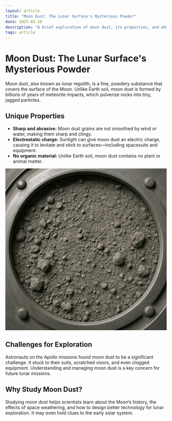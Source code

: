 ```yaml
---
layout: article
title: "Moon Dust: The Lunar Surface's Mysterious Powder"
date: 2025-05-10
description: "A brief exploration of moon dust, its properties, and why it fascinates scientists."
tags: article
---
```


# Moon Dust: The Lunar Surface's Mysterious Powder

Moon dust, also known as lunar regolith, is a fine, powdery substance that covers the surface of the Moon. Unlike Earth soil, moon dust is formed by billions of years of meteorite impacts, which pulverize rocks into tiny, jagged particles.

## Unique Properties
- **Sharp and abrasive:** Moon dust grains are not smoothed by wind or water, making them sharp and clingy.
- **Electrostatic charge:** Sunlight can give moon dust an electric charge, causing it to levitate and stick to surfaces—including spacesuits and equipment.
- **No organic material:** Unlike Earth soil, moon dust contains no plant or animal matter.


![Moon Dust: A close-up view of lunar regolith particles](/images/moon-dust.png)


## Challenges for Exploration
Astronauts on the Apollo missions found moon dust to be a significant challenge. It stuck to their suits, scratched visors, and even clogged equipment. Understanding and managing moon dust is a key concern for future lunar missions.

## Why Study Moon Dust?
Studying moon dust helps scientists learn about the Moon’s history, the effects of space weathering, and how to design better technology for lunar exploration. It may even hold clues to the early solar system.
